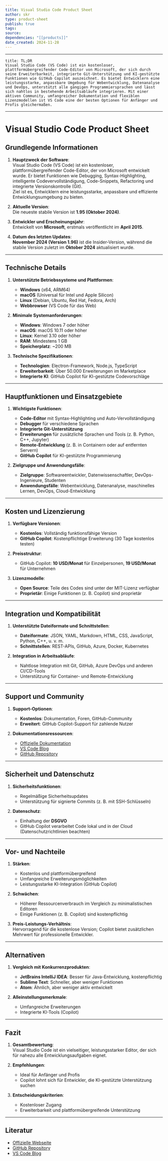 ```yaml
---
title: Visual Studio Code Product Sheet
author: skr
type: product-sheet
publish: true
tags: 
source: 
dependencies: "[[products]]"
date_created: 2024-11-28
---
```

---
```ad-tldr
title: TL;DR
Visual Studio Code (VS Code) ist ein kostenloser, plattformübergreifender Code-Editor von Microsoft, der sich durch seine Erweiterbarkeit, integrierte Git-Unterstützung und KI-gestützte Funktionen wie GitHub Copilot auszeichnet. Es bietet Entwicklern eine leistungsstarke, anpassbare Umgebung für Webentwicklung, Datenanalyse und DevOps, unterstützt alle gängigen Programmiersprachen und lässt sich nahtlos in bestehende Arbeitsabläufe integrieren. Mit einer aktiven Community, umfangreicher Dokumentation und flexiblen Lizenzmodellen ist VS Code eine der besten Optionen für Anfänger und Profis gleichermaßen.

```
---
# **Visual Studio Code Product Sheet**
## **Grundlegende Informationen**
1. **Hauptzweck der Software**:  
   Visual Studio Code (VS Code) ist ein kostenloser, plattformübergreifender Code-Editor, der von Microsoft entwickelt wurde. Er bietet Funktionen wie Debugging, Syntax-Highlighting, intelligente Codevervollständigung, Code-Snippets, Refactoring und integrierte Versionskontrolle (Git).  
   Ziel ist es, Entwicklern eine leistungsstarke, anpassbare und effiziente Entwicklungsumgebung zu bieten.

2. **Aktuelle Version**:  
   Die neueste stabile Version ist **1.95 (Oktober 2024)**.

3. **Entwickler und Erscheinungsjahr**:  
   Entwickelt von **Microsoft**, erstmals veröffentlicht im **April 2015**.

4. **Datum des letzten Updates**:  
   **November 2024 (Version 1.96)** ist die Insider-Version, während die stabile Version zuletzt im **Oktober 2024** aktualisiert wurde.

---

## **Technische Details**
1. **Unterstützte Betriebssysteme und Plattformen**:  
   - **Windows** (x64, ARM64)  
   - **macOS** (Universal für Intel und Apple Silicon)  
   - **Linux** (Debian, Ubuntu, Red Hat, Fedora, Arch)  
   - **Webbrowser** (VS Code für das Web)

2. **Minimale Systemanforderungen**:  
   - **Windows**: Windows 7 oder höher  
   - **macOS**: macOS 10.11 oder höher  
   - **Linux**: Kernel 3.10 oder höher  
   - **RAM**: Mindestens 1 GB  
   - **Speicherplatz**: ~200 MB

3. **Technische Spezifikationen**:  
   - **Technologien**: Electron-Framework, Node.js, TypeScript  
   - **Erweiterbarkeit**: Über 50.000 Erweiterungen im Marketplace  
   - **Integrierte KI**: GitHub Copilot für KI-gestützte Codevorschläge

---

## **Hauptfunktionen und Einsatzgebiete**
1. **Wichtigste Funktionen**:  
   - **Code-Editor** mit Syntax-Highlighting und Auto-Vervollständigung  
   - **Debugger** für verschiedene Sprachen  
   - **Integrierte Git-Unterstützung**  
   - **Erweiterungen** für zusätzliche Sprachen und Tools (z. B. Python, C++, Jupyter)  
   - **Remote-Entwicklung** (z. B. in Containern oder auf entfernten Servern)  
   - **GitHub Copilot** für KI-gestützte Programmierung  

2. **Zielgruppe und Anwendungsfälle**:  
   - **Zielgruppe**: Softwareentwickler, Datenwissenschaftler, DevOps-Ingenieure, Studenten  
   - **Anwendungsfälle**: Webentwicklung, Datenanalyse, maschinelles Lernen, DevOps, Cloud-Entwicklung

---

## **Kosten und Lizenzierung**
1. **Verfügbare Versionen**:  
   - **Kostenlos**: Vollständig funktionsfähige Version  
   - **GitHub Copilot**: Kostenpflichtige Erweiterung (30 Tage kostenlos testen)

2. **Preisstruktur**:  
   - GitHub Copilot: **10 USD/Monat** für Einzelpersonen, **19 USD/Monat** für Unternehmen

3. **Lizenzmodelle**:  
   - **Open Source**: Teile des Codes sind unter der MIT-Lizenz verfügbar  
   - **Proprietär**: Einige Funktionen (z. B. Copilot) sind proprietär

---

## **Integration und Kompatibilität**
1. **Unterstützte Dateiformate und Schnittstellen**:  
   - **Dateiformate**: JSON, YAML, Markdown, HTML, CSS, JavaScript, Python, C++, u. v. m.  
   - **Schnittstellen**: REST-APIs, GitHub, Azure, Docker, Kubernetes

2. **Integration in Arbeitsabläufe**:  
   - Nahtlose Integration mit Git, GitHub, Azure DevOps und anderen CI/CD-Tools  
   - Unterstützung für Container- und Remote-Entwicklung

---

## **Support und Community**
1. **Support-Optionen**:  
   - **Kostenlos**: Dokumentation, Foren, GitHub-Community  
   - **Erweitert**: GitHub Copilot-Support für zahlende Nutzer

2. **Dokumentationsressourcen**:  
   - [Offizielle Dokumentation](https://code.visualstudio.com/docs)  
   - [VS Code Blog](https://devblogs.microsoft.com/vscode-blog)  
   - [GitHub Repository](https://github.com/microsoft/vscode)

---

## **Sicherheit und Datenschutz**
1. **Sicherheitsfunktionen**:  
   - Regelmäßige Sicherheitsupdates  
   - Unterstützung für signierte Commits (z. B. mit SSH-Schlüsseln)

2. **Datenschutz**:  
   - Einhaltung der **DSGVO**  
   - GitHub Copilot verarbeitet Code lokal und in der Cloud (Datenschutzrichtlinien beachten)

---

## **Vor- und Nachteile**
1. **Stärken**:  
   - Kostenlos und plattformübergreifend  
   - Umfangreiche Erweiterungsmöglichkeiten  
   - Leistungsstarke KI-Integration (GitHub Copilot)

2. **Schwächen**:  
   - Höherer Ressourcenverbrauch im Vergleich zu minimalistischen Editoren  
   - Einige Funktionen (z. B. Copilot) sind kostenpflichtig

3. **Preis-Leistungs-Verhältnis**:  
   Hervorragend für die kostenlose Version; Copilot bietet zusätzlichen Mehrwert für professionelle Entwickler.

---

## **Alternativen**
1. **Vergleich mit Konkurrenzprodukten**:  
   - **JetBrains IntelliJ IDEA**: Besser für Java-Entwicklung, kostenpflichtig  
   - **Sublime Text**: Schneller, aber weniger Funktionen  
   - **Atom**: Ähnlich, aber weniger aktiv entwickelt

2. **Alleinstellungsmerkmale**:  
   - Umfangreiche Erweiterungen  
   - Integrierte KI-Tools (Copilot)

---

## **Fazit**
1. **Gesamtbewertung**:  
   Visual Studio Code ist ein vielseitiger, leistungsstarker Editor, der sich für nahezu alle Entwicklungsaufgaben eignet.

2. **Empfehlungen**:  
   - Ideal für Anfänger und Profis  
   - Copilot lohnt sich für Entwickler, die KI-gestützte Unterstützung suchen

3. **Entscheidungskriterien**:  
   - Kostenloser Zugang  
   - Erweiterbarkeit und plattformübergreifende Unterstützung

---

## **Literatur**
- [Offizielle Webseite](https://code.visualstudio.com)  
- [GitHub Repository](https://github.com/microsoft/vscode)  
- [VS Code Blog](https://devblogs.microsoft.com/vscode-blog)  
